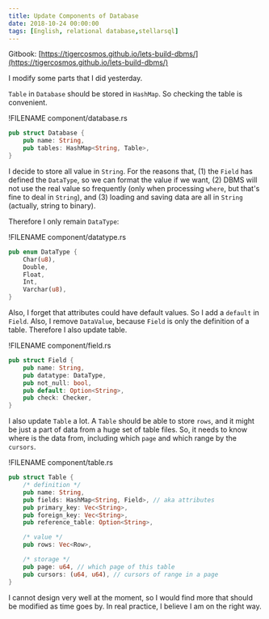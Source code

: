 ```yaml
---
title: Update Components of Database
date: 2018-10-24 00:00:00
tags: [English, relational database,stellarsql]
---
```


Gitbook: [https://tigercosmos.github.io/lets-build-dbms/](https://tigercosmos.github.io/lets-build-dbms/)

I modify some parts that I did yesterday.

`Table` in `Database` should be stored in `HashMap`. So checking the table is convenient.

!FILENAME component/database.rs

```rust
pub struct Database {
    pub name: String,
    pub tables: HashMap<String, Table>,
}
```

I decide to store all value in `String`. For the reasons that, (1) the `Field` has defined the `DataType`, so we can format the value if we want, (2) DBMS will not use the real value so frequently (only when processing `where`, but that's fine to deal in `String`), and (3) loading and saving data are all in `String` (actually, string to binary).

Therefore I only remain `DataType`:

!FILENAME component/datatype.rs

```rust
pub enum DataType {
    Char(u8),
    Double,
    Float,
    Int,
    Varchar(u8),
}
```

Also, I forget that attributes could have default values. So I add a `default` in `Field`. Also, I remove `DataValue`, because `Field` is only the definition of a table. Therefore I also update table.

!FILENAME component/field.rs

```rust
pub struct Field {
    pub name: String,
    pub datatype: DataType,
    pub not_null: bool,
    pub default: Option<String>,
    pub check: Checker,
}
```

I also update `Table` a lot. A `Table` should be able to store `rows`, and it might be just a part of data from a huge set of table files. So, it needs to know where is the data from, including which `page` and which range by the `cursors`.

!FILENAME component/table.rs

```rust
pub struct Table {
    /* definition */
    pub name: String,
    pub fields: HashMap<String, Field>, // aka attributes
    pub primary_key: Vec<String>,
    pub foreign_key: Vec<String>,
    pub reference_table: Option<String>,

    /* value */
    pub rows: Vec<Row>,

    /* storage */
    pub page: u64, // which page of this table
    pub cursors: (u64, u64), // cursors of range in a page
}
```

I cannot design very well at the moment, so I would find more that should be modified as time goes by. In real practice, I believe I am on the right way.